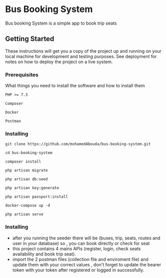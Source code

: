 # Bus Booking System

Bus booking System is a simple app to book trip seats

## Getting Started

These instructions will get you a copy of the project up and running on your local machine for development and testing purposes. See deployment for notes on how to deploy the project on a live system.

### Prerequisites

What things you need to install the software and how to install them

```
PHP >= 7.3
```
```
Composer
```
```
Docker
```
```
Postman
```


### Installing

```
git clone https://github.com/mohamedAbouda/bus-booking-system.git
```
```
cd bus-booking-system
```
```
composer install
```
```
php artisan migrate
```
```
php artisan db:seed
```
```
php artisan key:generate
```
```
php artisan passport:install
```
```
docker-compose up -d
```
```
php artisan serve
```
### Installing

- after you running the seeder there will be (buses, trip, seats, routes and user in your database) so , you can book directly or check for seat
- this project contains 4 mains APIs (register, login, check seats availability and book trip seat).
- import the 2 postman files (collection file and enviroment file) and update them with your correct values , don't forget to update the bearer token with your token after registered or logged in successfully.

